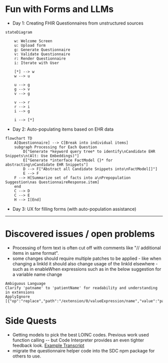 # Fun with Forms and LLMs

* Day 1: Creating FHIR Questionnaires from unstructured sources


```mermaid
stateDiagram

    w: Welcome Screen
    u: Upload form
    g: Generate Questionnaire
    v: Validate Questionnaire
    r: Render Questionnaire
    i: Iterate with User

    [*] --> w
    w --> u

    u --> g
    g --> v
    v --> g

    v --> r
    r --> i
    i --> g

    i --> [*]
```


* Day 2: Auto-populating items based on EHR data

```mermaid
flowchart TD
    A[Questionnaire] --> C[Break into individual items]
    subgraph Processing for Each Question
        D["Generate *keyword query tree* to identify\nCandidate EHR Snippets\n(Alt: Use Embeddings)"]
        E["Generate *interface FactModel {}* for abstracting\nCandidate EHR Snippets"]
        D --> F["Abstract all Candidate Snippets into\nFactModel[]"]
        E --> F
    F --> H[Summarize set of facts into a\nPrepopulation Suggestion\nas QuestionnaireResponse.item]
    end
    C --> D
    C --> E
    H --> I[End]
```

* Day 3: UX for filling forms (with auto-population assistance)


---

# Discovered issues / open problems

* Processing of form text is often cut off with comments like "// additional items in same format".
* some changes should require multiple patches to be applied - like when changing a linkId it should also change usage of the linkId elsewhere - such as in enableWhen expressions such as in the below suggestion for a variable name change
```
Ambiguous Language
Clarify 'patname' to 'patientName' for readability and understanding in extensions
ApplyIgnore
[{"op":"replace","path":"/extension/0/valueExpression/name","value":"patientName"}]
```

# Side Quests

* Getting models to pick the best LOINC codes. Previous work used function calling -- but Code Interpreter provides an even tighter feedback look. [Example Transcript](https://chat.openai.com/share/6040b73f-e46d-4440-a15b-89a96e210f30)
* migrate the questionnaire helper code into the SDC npm package for others to use.

